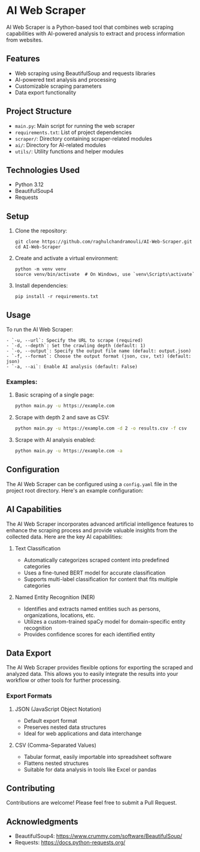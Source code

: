 # AI Web Scraper

AI Web Scraper is a Python-based tool that combines web scraping capabilities with AI-powered analysis to extract and process information from websites.

## Features

- Web scraping using BeautifulSoup and requests libraries
- AI-powered text analysis and processing
- Customizable scraping parameters
- Data export functionality

## Project Structure

- `main.py`: Main script for running the web scraper
- `requirements.txt`: List of project dependencies
- `scraper/`: Directory containing scraper-related modules
- `ai/`: Directory for AI-related modules
- `utils/`: Utility functions and helper modules

## Technologies Used

- Python 3.12
- BeautifulSoup4
- Requests

## Setup

1. Clone the repository:
   ```
   git clone https://github.com/raghulchandramouli/AI-Web-Scraper.git
   cd AI-Web-Scraper
   ```

2. Create and activate a virtual environment:
   ```
   python -m venv venv
   source venv/bin/activate  # On Windows, use `venv\Scripts\activate`
   ```

3. Install dependencies:
   ```
   pip install -r requirements.txt
   ```

## Usage

To run the AI Web Scraper:

```
- `-u, --url`: Specify the URL to scrape (required)
- `-d, --depth`: Set the crawling depth (default: 1)
- `-o, --output`: Specify the output file name (default: output.json)
- `-f, --format`: Choose the output format (json, csv, txt) (default: json)
- `-a, --ai`: Enable AI analysis (default: False)
```

### Examples:

1. Basic scraping of a single page:
   ```bash
   python main.py -u https://example.com
   ```

2. Scrape with depth 2 and save as CSV:
   ```bash
   python main.py -u https://example.com -d 2 -o results.csv -f csv
   ```

3. Scrape with AI analysis enabled:
   ```bash
   python main.py -u https://example.com -a
   ```


## Configuration


The AI Web Scraper can be configured using a `config.yaml` file in the project root directory. Here's an example configuration:

## AI Capabilities

The AI Web Scraper incorporates advanced artificial intelligence features to enhance the scraping process and provide valuable insights from the collected data. Here are the key AI capabilities:

1. Text Classification
   - Automatically categorizes scraped content into predefined categories
   - Uses a fine-tuned BERT model for accurate classification
   - Supports multi-label classification for content that fits multiple categories

2. Named Entity Recognition (NER)
   - Identifies and extracts named entities such as persons, organizations, locations, etc.
   - Utilizes a custom-trained spaCy model for domain-specific entity recognition
   - Provides confidence scores for each identified entity

## Data Export

The AI Web Scraper provides flexible options for exporting the scraped and analyzed data. This allows you to easily integrate the results into your workflow or other tools for further processing.

### Export Formats

1. JSON (JavaScript Object Notation)
   - Default export format
   - Preserves nested data structures
   - Ideal for web applications and data interchange
  
2. CSV (Comma-Separated Values)
   - Tabular format, easily importable into spreadsheet software
   - Flattens nested structures
   - Suitable for data analysis in tools like Excel or pandas



## Contributing

Contributions are welcome! Please feel free to submit a Pull Request.

## Acknowledgments

- BeautifulSoup4: https://www.crummy.com/software/BeautifulSoup/
- Requests: https://docs.python-requests.org/
